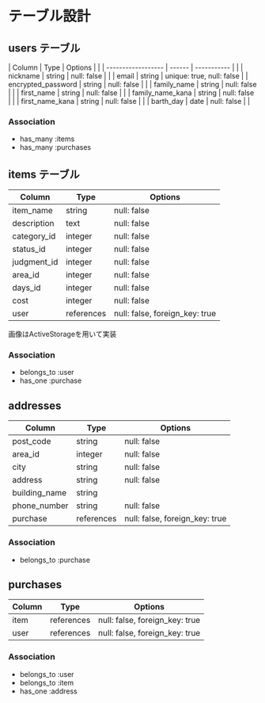 # テーブル設計

## users テーブル

| Column             | Type   | Options      |            |
| ------------------ | ------ | -----------  |            |
| nickname           | string | null: false  |            |
| email              | string | unique: true, null: false |
| encrypted_password | string | null: false  |            |
| family_name        | string | null: false  |            |
| first_name         | string | null: false  |            |
| family_name_kana   | string | null: false  |            |
| first_name_kana    | string | null: false  |            |
| barth_day          | date   | null: false  |            |

### Association

- has_many :items
- has_many :purchases

## items テーブル

 | Column      | Type       | Options                        |
 | ----------- | ---------- | ------------------------------ |
 | item_name   | string     | null: false                    |
 | description | text       | null: false                    |
 | category_id | integer    | null: false                    |
 | status_id   | integer    | null: false                    |
 | judgment_id | integer    | null: false                    |
 | area_id     | integer    | null: false                    |
 | days_id     | integer    | null: false                    |
 | cost        | integer    | null: false                    |
 | user        | references | null: false, foreign_key: true |

 画像はActiveStorageを用いて実装

 ### Association

 - belongs_to :user
 - has_one :purchase

 ## addresses

 | Column       | Type       | Options                        |
 | ------------ | ---------- | ------------------------------ |
 | post_code    | string     | null: false                    |
 | area_id      | integer    | null: false                    |
 | city         | string     | null: false                    |
 | address      | string     | null: false                    |
 | building_name| string     |                                |
 | phone_number | string     | null: false                    |
 | purchase     | references | null: false, foreign_key: true |

 ### Association

 - belongs_to :purchase

 ## purchases

 | Column  | Type       | Options                        |
 | ------- | ---------- | ------------------------------ |
 | item    | references | null: false, foreign_key: true |
 | user    | references | null: false, foreign_key: true |

 ### Association

 - belongs_to :user
 - belongs_to :item
 - has_one :address